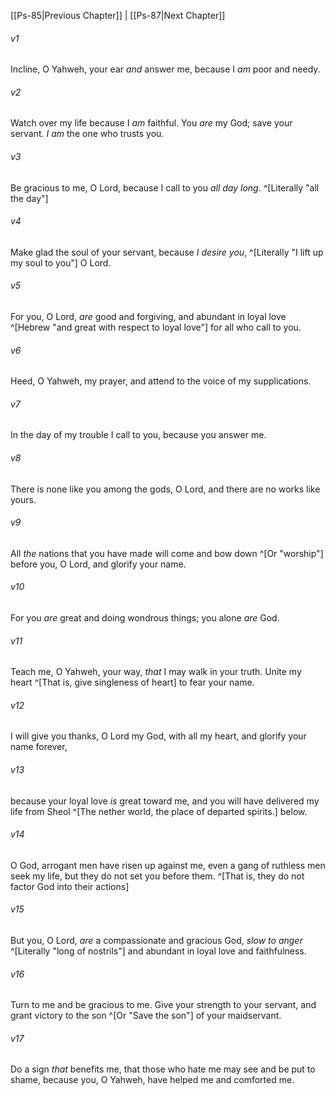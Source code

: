 ﻿---
aliases:
  - Psalms 86
---

[[Ps-85|Previous Chapter]] | [[Ps-87|Next Chapter]]

###### v1
Incline, O Yahweh, your ear _and_ answer me,
because I _am_ poor and needy.

###### v2
Watch over my life because I _am_ faithful.
You _are_ my God; save your servant.
_I am_ the one who trusts you.

###### v3
Be gracious to me, O Lord,
because I call to you _all day long_. ^[Literally "all the day"]

###### v4
Make glad the soul of your servant,
because _I desire you_, ^[Literally "I lift up my soul to you"] O Lord.

###### v5
For you, O Lord, _are_ good and forgiving,
and abundant in loyal love ^[Hebrew "and great with respect to loyal love"] for all who call to you.

###### v6
Heed, O Yahweh, my prayer,
and attend to the voice of my supplications.

###### v7
In the day of my trouble I call to you,
because you answer me.

###### v8
There is none like you among the gods, O Lord,
and there are no works like yours.

###### v9
All _the_ nations that you have made will come
and bow down ^[Or "worship"] before you, O Lord,
and glorify your name.

###### v10
For you _are_ great and doing wondrous things;
you alone _are_ God.

###### v11
Teach me, O Yahweh, your way,
_that_ I may walk in your truth.
Unite my heart ^[That is, give singleness of heart] to fear your name.

###### v12
I will give you thanks, O Lord my God, with all my heart,
and glorify your name forever,

###### v13
because your loyal love _is_ great toward me,
and you will have delivered my life from Sheol ^[The nether world, the place of departed spirits.] below.

###### v14
O God, arrogant men have risen up against me,
even a gang of ruthless men seek my life,
but they do not set you before them. ^[That is, they do not factor God into their actions]

###### v15
But you, O Lord, _are_ a compassionate and gracious God,
_slow to anger_ ^[Literally "long of nostrils"] and abundant in loyal love and faithfulness.

###### v16
Turn to me and be gracious to me.
Give your strength to your servant,
and grant victory to the son ^[Or "Save the son"] of your maidservant.

###### v17
Do a sign _that_ benefits me,
that those who hate me may see and be put to shame,
because you, O Yahweh, have helped me and comforted me.